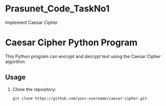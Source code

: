 # Prasunet_Code_TaskNo1
Implement Caesar Cipher

# Caesar Cipher Python Program

This Python program can encrypt and decrypt text using the Caesar Cipher algorithm.

## Usage
1. Clone the repository:
   ```bash
   git clone https://github.com/your-username/caesar-cipher.git

